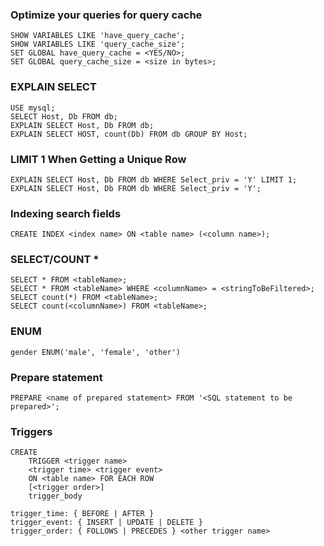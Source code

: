 ### Optimize your queries for query cache
```
SHOW VARIABLES LIKE 'have_query_cache';
SHOW VARIABLES LIKE 'query_cache_size';
SET GLOBAL have_query_cache = <YES/NO>;
SET GLOBAL query_cache_size = <size in bytes>;
```

### EXPLAIN SELECT
```
USE mysql;
SELECT Host, Db FROM db;
EXPLAIN SELECT Host, Db FROM db;
EXPLAIN SELECT HOST, count(Db) FROM db GROUP BY Host;
```

### LIMIT 1 When Getting a Unique Row
```
EXPLAIN SELECT Host, Db FROM db WHERE Select_priv = 'Y' LIMIT 1;
EXPLAIN SELECT Host, Db FROM db WHERE Select_priv = 'Y';
```

### Indexing search fields
```
CREATE INDEX <index name> ON <table name> (<column name>);
```

### SELECT/COUNT *
```
SELECT * FROM <tableName>;
SELECT * FROM <tableName> WHERE <columnName> = <stringToBeFiltered>;
SELECT count(*) FROM <tableName>;
SELECT count(<columnName>) FROM <tableName>;
```

### ENUM
```
gender ENUM('male', 'female', 'other')
```

### Prepare statement
```
PREPARE <name of prepared statement> FROM '<SQL statement to be prepared>';
```

### Triggers
```
CREATE
    TRIGGER <trigger name>
    <trigger time> <trigger event>
    ON <table name> FOR EACH ROW
    [<trigger order>]
    trigger_body

trigger_time: { BEFORE | AFTER }
trigger_event: { INSERT | UPDATE | DELETE }
trigger_order: { FOLLOWS | PRECEDES } <other trigger name>
```
